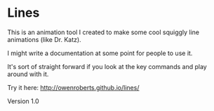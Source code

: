 # Lines

This is an animation tool I created to make some cool squiggly line animations (like Dr. Katz).

I might write a documentation at some point for people to use it.

It's sort of straight forward if you look at the key commands and play around with it.

Try it here: http://owenroberts.github.io/lines/

Version 1.0